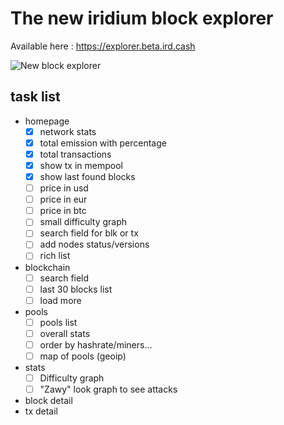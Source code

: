 # The new iridium block explorer

Available here : https://explorer.beta.ird.cash

![New block explorer](https://cdn.discordapp.com/attachments/363789627976581122/430699191430414337/be.png)

## task list

* homepage
  * [x] network stats
  * [x] total emission with percentage
  * [x] total transactions
  * [x] show tx in mempool
  * [x] show last found blocks
  * [ ] price in usd
  * [ ] price in eur
  * [ ] price in btc
  * [ ] small difficulty graph
  * [ ] search field for blk or tx
  * [ ] add nodes status/versions
  * [ ] rich list

* blockchain
  * [ ] search field
  * [ ] last 30 blocks list
  * [ ] load more
  
* pools
  * [ ] pools list
  * [ ] overall stats
  * [ ] order by hashrate/miners...
  * [ ] map of pools (geoip)

* stats
  * [ ] Difficulty graph
  * [ ] "Zawy" look graph to see attacks
  
* block detail
* tx detail

